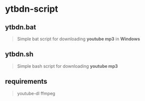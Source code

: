 # ytbdn-script


## ytbdn.bat
> Simple bat script for downloading <b>youtube mp3</b> in <b>Windows</b>

## ytbdn.sh
> Simple bash script for downloading <b>youtube mp3</b>

## requirements
> youtube-dl
> ffmpeg
